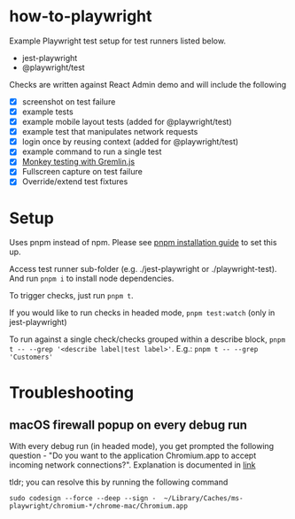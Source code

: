 # how-to-playwright

Example Playwright test setup for test runners listed below.

- jest-playwright
- @playwright/test

Checks are written against React Admin demo and will include the following

- [x] screenshot on test failure
- [x] example tests
- [x] example mobile layout tests (added for @playwright/test)
- [x] example test that manipulates network requests
- [x] login once by reusing context (added for @playwright/test)
- [x] example command to run a single test
- [x] [Monkey testing with Gremlin.js](playwright-test/tests/monkey-testing.spec.ts)
- [x] Fullscreen capture on test failure
- [x] Override/extend test fixtures

# Setup

Uses pnpm instead of npm. Please see [pnpm installation guide](https://pnpm.io/installation) to set this up.

Access test runner sub-folder (e.g. ./jest-playwright or ./playwright-test). And run `pnpm i` to install node dependencies.

To trigger checks, just run `pnpm t`.

If you would like to run checks in headed mode, `pnpm test:watch` (only in jest-playwright)

To run against a single check/checks grouped within a describe block, `pnpm t -- --grep '<describe label|test label>'`. E.g.: `pnpm t -- --grep 'Customers'`

# Troubleshooting

## macOS firewall popup on every debug run

With every debug run (in headed mode), you get prompted the following question - "Do you want to the application Chromium.app to accept incoming network connections?". Explanation is documented in [link](https://github.com/puppeteer/puppeteer/issues/4752)

tldr; you can resolve this by running the following command

```
sudo codesign --force --deep --sign -  ~/Library/Caches/ms-playwright/chromium-*/chrome-mac/Chromium.app
```
